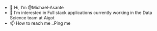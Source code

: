 - 👋 Hi, I’m @Michael-Asante
- 👀 I’m interested in Full stack applications currently working in the Data Science team at Aigot
- 📫 How to reach me ..Ping me
<!---
Michael-Asante/Michael-Asante is a ✨ special ✨ repository because its `README.md` (this file) appears on your GitHub profile.
You can click the Preview link to take a look at your changes.
--->
